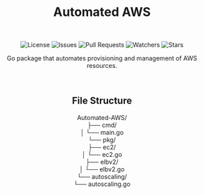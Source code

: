 <h1 align="center">Automated AWS</h1>
<br />

<div align="center">
  <p> 
    <img src="https://img.shields.io/github/license/AbhiAlest/Automated-AWS.svg" alt = "License" >
    <img src="https://img.shields.io/github/issues/AbhiAlest/Automated-AWS.svg" alt = "Issues" >
    <img src="https://img.shields.io/github/issues-pr/AbhiAlest/Automated-AWS.svg" alt = "Pull Requests" >
    <img src="https://img.shields.io/github/watchers/AbhiAlest/Automated-AWS.svg" alt = "Watchers" >
    <img src="https://img.shields.io/github/stars/AbhiAlest/Automated-AWS.svg" alt = "Stars" >
</p>
  
 

  
  
<p align="center">
Go package that automates provisioning and management of AWS resources.
</p>
<br />  

<h2 align="center">File Structure</h1>

  <div align="center">
  <p> 
    Automated-AWS/<br />
    ├── cmd/<br />
    │   └── main.go<br />
    └── pkg/<br />
        ├── ec2/<br />
        │   └── ec2.go<br />
        ├── elbv2/<br />
        │   └── elbv2.go<br />
        └── autoscaling/<br />
            └── autoscaling.go<br />
    </p>
<br />
